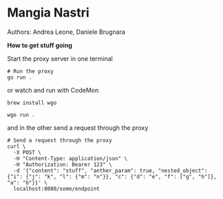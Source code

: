 
# Mangia Nastri

Authors: Andrea Leone, Daniele Brugnara

**How to get stuff going**

Start the proxy server in one terminal

```shell
# Run the proxy
go run .
```

or watch and run with CodeMon
```shell
brew install wgo

wgo run .
```

and in the other send a request through the proxy

```shell
# Send a request through the proxy
curl \
  -X POST \
  -H "Content-Type: application/json" \
  -H "Authorization: Bearer 123" \
  -d '{"content": "stuff", "anther_param": true, "nested_object": {"i": {"j": "k", "l": {"m": "n"}}, "c": {"d": "e", "f": ["g", "h"]}, "a": "b"}}' \
  localhost:8080/some/endpoint
```
